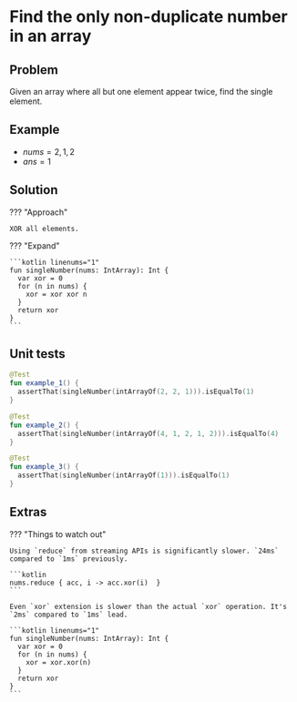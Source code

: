 # Find the only non-duplicate number in an array

<style>
.md-logo img {
  content: url('/practice/practice-light.png');
}

:root [data-md-color-scheme=slate] .md-logo img  {
  content: url('/practice/practice-dark.png');
}
</style>

## Problem

Given an array where all but one element appear twice, find the single element.

## Example

- $nums = 2, 1, 2$
- $ans = 1$

## Solution

??? "Approach"

    XOR all elements.

??? "Expand"

    ```kotlin linenums="1"
    fun singleNumber(nums: IntArray): Int {
      var xor = 0
      for (n in nums) {
        xor = xor xor n
      }
      return xor
    }
    ```

## Unit tests

```kotlin linenums="1"
@Test
fun example_1() {
  assertThat(singleNumber(intArrayOf(2, 2, 1))).isEqualTo(1)
}

@Test
fun example_2() {
  assertThat(singleNumber(intArrayOf(4, 1, 2, 1, 2))).isEqualTo(4)
}

@Test
fun example_3() {
  assertThat(singleNumber(intArrayOf(1))).isEqualTo(1)
}
```

## Extras

??? "Things to watch out"

    Using `reduce` from streaming APIs is significantly slower. `24ms` compared to `1ms` previously.

    ```kotlin
    nums.reduce { acc, i -> acc.xor(i)  }
    ```

    Even `xor` extension is slower than the actual `xor` operation. It's `2ms` compared to `1ms` lead.

    ```kotlin linenums="1"
    fun singleNumber(nums: IntArray): Int {
      var xor = 0
      for (n in nums) {
        xor = xor.xor(n)
      }
      return xor
    }
    ```
